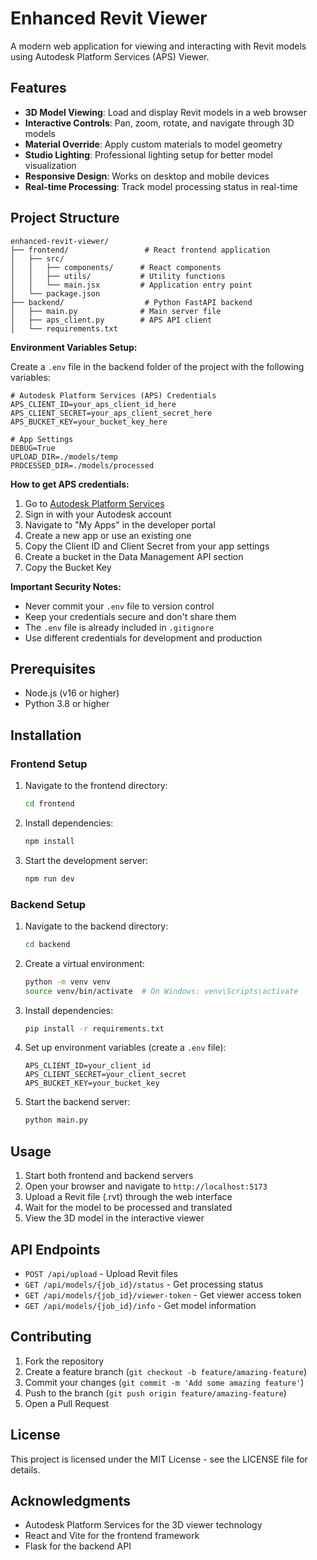 # Enhanced Revit Viewer

A modern web application for viewing and interacting with Revit models using Autodesk Platform Services (APS) Viewer.

## Features

- **3D Model Viewing**: Load and display Revit models in a web browser
- **Interactive Controls**: Pan, zoom, rotate, and navigate through 3D models
- **Material Override**: Apply custom materials to model geometry
- **Studio Lighting**: Professional lighting setup for better model visualization
- **Responsive Design**: Works on desktop and mobile devices
- **Real-time Processing**: Track model processing status in real-time

## Project Structure

```
enhanced-revit-viewer/
├── frontend/                 # React frontend application
│   ├── src/
│   │   ├── components/      # React components
│   │   ├── utils/           # Utility functions
│   │   └── main.jsx         # Application entry point
│   └── package.json
├── backend/                  # Python FastAPI backend
│   ├── main.py              # Main server file
│   ├── aps_client.py        # APS API client
│   └── requirements.txt

```
   **Environment Variables Setup:**
   
   Create a `.env` file in the backend folder of the project with the following variables:
   
   ```env
   # Autodesk Platform Services (APS) Credentials
   APS_CLIENT_ID=your_aps_client_id_here
   APS_CLIENT_SECRET=your_aps_client_secret_here
   APS_BUCKET_KEY=your_bucket_key_here
   
  # App Settings
  DEBUG=True
  UPLOAD_DIR=./models/temp
  PROCESSED_DIR=./models/processed
   ```
   
   **How to get APS credentials:**
   
   1. Go to [Autodesk Platform Services](https://platform.autodesk.com/)
   2. Sign in with your Autodesk account
   3. Navigate to "My Apps" in the developer portal
   4. Create a new app or use an existing one
   5. Copy the Client ID and Client Secret from your app settings
   6. Create a bucket in the Data Management API section
   7. Copy the Bucket Key
   
   **Important Security Notes:**
   - Never commit your `.env` file to version control
   - Keep your credentials secure and don't share them
   - The `.env` file is already included in `.gitignore`
   - Use different credentials for development and production
     
## Prerequisites

- Node.js (v16 or higher)
- Python 3.8 or higher


## Installation

### Frontend Setup

1. Navigate to the frontend directory:
   ```bash
   cd frontend
   ```

2. Install dependencies:
   ```bash
   npm install
   ```

3. Start the development server:
   ```bash
   npm run dev
   ```

### Backend Setup

1. Navigate to the backend directory:
   ```bash
   cd backend
   ```

2. Create a virtual environment:
   ```bash
   python -m venv venv
   source venv/bin/activate  # On Windows: venv\Scripts\activate
   ```

3. Install dependencies:
   ```bash
   pip install -r requirements.txt
   ```

4. Set up environment variables (create a `.env` file):
   ```
   APS_CLIENT_ID=your_client_id
   APS_CLIENT_SECRET=your_client_secret
   APS_BUCKET_KEY=your_bucket_key
   ```

5. Start the backend server:
   ```bash
   python main.py
   ```

## Usage

1. Start both frontend and backend servers
2. Open your browser and navigate to `http://localhost:5173`
3. Upload a Revit file (.rvt) through the web interface
4. Wait for the model to be processed and translated
5. View the 3D model in the interactive viewer

## API Endpoints

- `POST /api/upload` - Upload Revit files
- `GET /api/models/{job_id}/status` - Get processing status
- `GET /api/models/{job_id}/viewer-token` - Get viewer access token
- `GET /api/models/{job_id}/info` - Get model information


## Contributing

1. Fork the repository
2. Create a feature branch (`git checkout -b feature/amazing-feature`)
3. Commit your changes (`git commit -m 'Add some amazing feature'`)
4. Push to the branch (`git push origin feature/amazing-feature`)
5. Open a Pull Request

## License

This project is licensed under the MIT License - see the LICENSE file for details.

## Acknowledgments

- Autodesk Platform Services for the 3D viewer technology
- React and Vite for the frontend framework
- Flask for the backend API 
